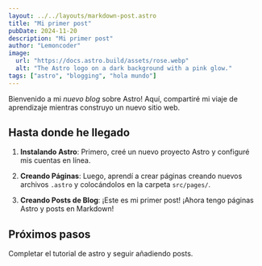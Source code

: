 ```yaml
---
layout: ../../layouts/markdown-post.astro
title: "Mi primer post"
pubDate: 2024-11-20
description: "Mi primer post"
author: "Lemoncoder"
image:
  url: "https://docs.astro.build/assets/rose.webp"
  alt: "The Astro logo on a dark background with a pink glow."
tags: ["astro", "blogging", "hola mundo"]
---
```


Bienvenido a mi _nuevo blog_ sobre Astro! Aquí, compartiré mi viaje de aprendizaje mientras construyo un nuevo sitio web.

## Hasta donde he llegado

1. **Instalando Astro**: Primero, creé un nuevo proyecto Astro y configuré mis cuentas en línea.

2. **Creando Páginas**: Luego, aprendí a crear páginas creando nuevos archivos `.astro` y colocándolos en la carpeta `src/pages/`.

3. **Creando Posts de Blog**: ¡Este es mi primer post! ¡Ahora tengo páginas Astro y posts en Markdown!

## Próximos pasos

Completar el tutorial de astro y seguir añadiendo posts.
